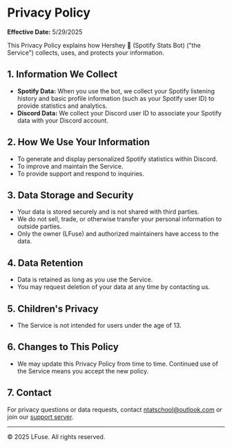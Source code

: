 # Privacy Policy

**Effective Date:** 5/29/2025

This Privacy Policy explains how Hershey 🎷 (Spotify Stats Bot) ("the Service") collects, uses, and protects your information.

## 1. Information We Collect
- **Spotify Data:** When you use the bot, we collect your Spotify listening history and basic profile information (such as your Spotify user ID) to provide statistics and analytics.
- **Discord Data:** We collect your Discord user ID to associate your Spotify data with your Discord account.

## 2. How We Use Your Information
- To generate and display personalized Spotify statistics within Discord.
- To improve and maintain the Service.
- To provide support and respond to inquiries.

## 3. Data Storage and Security
- Your data is stored securely and is not shared with third parties.
- We do not sell, trade, or otherwise transfer your personal information to outside parties.
- Only the owner (LFuse) and authorized maintainers have access to the data.

## 4. Data Retention
- Data is retained as long as you use the Service.
- You may request deletion of your data at any time by contacting us.

## 5. Children's Privacy
- The Service is not intended for users under the age of 13.

## 6. Changes to This Policy
- We may update this Privacy Policy from time to time. Continued use of the Service means you accept the new policy.

## 7. Contact
For privacy questions or data requests, contact [ntatschool@outlook.com](mailto:ntatschool@outlook.com) or join our [support server](https://discord.gg/GJKQJjcsGA).

---

© 2025 LFuse. All rights reserved. 